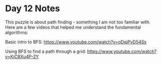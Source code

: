 # Day 12 Notes

This puzzle is about path finding - something I am not too familiar with. Here are a few videos that helped
me understand the fundamental algorithms:

Basic intro to BFS: https://www.youtube.com/watch?v=oDqjPvD54Ss

Using BFS to find a path through a grid: https://www.youtube.com/watch?v=KiCBXu4P-2Y
